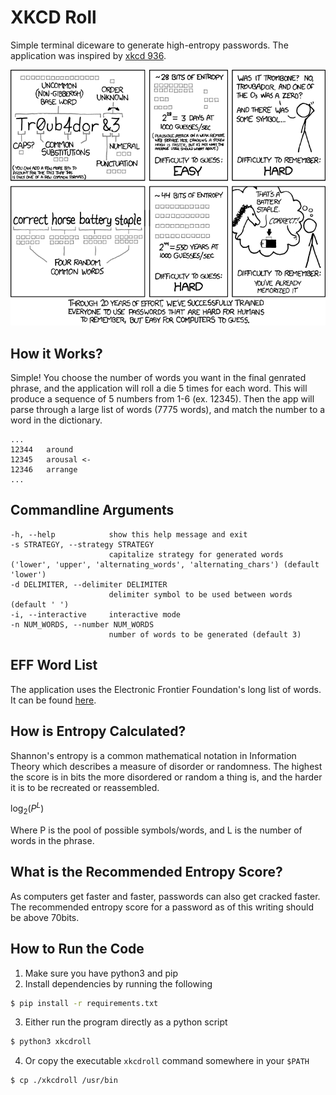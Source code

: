 # XKCD Roll
Simple terminal diceware to generate high-entropy passwords. The application
was inspired by [xkcd 936](https://xkcd.com/936/).

![xkcd 936](images/password_strength.png "xkcd 936")

## How it Works?
Simple! You choose the number of words you want in the final genrated phrase,
and the application will roll a die 5 times for each word. This will produce a
sequence of 5 numbers from 1-6 (ex. 12345). Then the app will parse through a
large list of words (7775 words), and match the number to a word in the
dictionary.

```
...
12344	around
12345	arousal <-
12346	arrange
...
```

## Commandline Arguments
```
-h, --help            show this help message and exit
-s STRATEGY, --strategy STRATEGY
                      capitalize strategy for generated words ('lower', 'upper', 'alternating_words', 'alternating_chars') (default 'lower')
-d DELIMITER, --delimiter DELIMITER
                      delimiter symbol to be used between words (default ' ')
-i, --interactive     interactive mode
-n NUM_WORDS, --number NUM_WORDS
                      number of words to be generated (default 3)
```

## EFF Word List
The application uses the Electronic Frontier Foundation's long list of words.
It can be found [here](https://www.eff.org/dice).

## How is Entropy Calculated?
Shannon's entropy is a common mathematical notation in Information Theory which
describes a measure of disorder or randomness. The highest the score is in
bits the more disordered or random a thing is, and the harder it is to be
recreated or reassembled.

$\log_2(P^L)$

Where P is the pool of possible symbols/words, and L is the number of words in
the phrase.

## What is the Recommended Entropy Score?
As computers get faster and faster, passwords can also get cracked faster. The
recommended entropy score for a password as of this writing should be above
70bits.

## How to Run the Code
1. Make sure you have python3 and pip
2. Install dependencies by running the following
```bash
$ pip install -r requirements.txt
```
3. Either run the program directly as a python script
```bash
$ python3 xkcdroll
```
4. Or copy the executable `xkcdroll` command somewhere in your `$PATH`
```bash
$ cp ./xkcdroll /usr/bin
```
